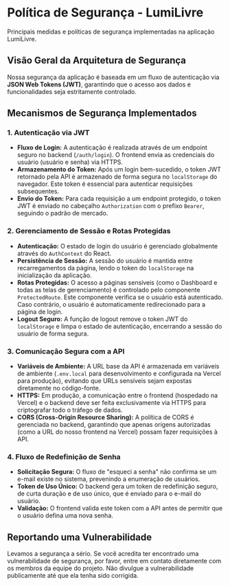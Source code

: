 # Política de Segurança - LumiLivre 

Principais medidas e políticas de segurança implementadas na aplicação LumiLivre.

## Visão Geral da Arquitetura de Segurança

Nossa segurança da aplicação é baseada em um fluxo de autenticação via **JSON Web Tokens (JWT)**, garantindo que o acesso aos dados e funcionalidades seja estritamente controlado.

## Mecanismos de Segurança Implementados

### 1. Autenticação via JWT

- **Fluxo de Login:** A autenticação é realizada através de um endpoint seguro no backend (`/auth/login`). O frontend envia as credenciais do usuário (usuário e senha) via HTTPS.
- **Armazenamento do Token:** Após um login bem-sucedido, o token JWT retornado pela API é armazenado de forma segura no `localStorage` do navegador. Este token é essencial para autenticar requisições subsequentes.
- **Envio do Token:** Para cada requisição a um endpoint protegido, o token JWT é enviado no cabeçalho `Authorization` com o prefixo `Bearer`, seguindo o padrão de mercado.

### 2. Gerenciamento de Sessão e Rotas Protegidas

- **Autenticação:** O estado de login do usuário é gerenciado globalmente através do `AuthContext` do React.
- **Persistência de Sessão:** A sessão do usuário é mantida entre recarregamentos da página, lendo o token do `localStorage` na inicialização da aplicação.
- **Rotas Protegidas:** O acesso a páginas sensíveis (como o Dashboard e todas as telas de gerenciamento) é controlado pelo componente `ProtectedRoute`. Este componente verifica se o usuário está autenticado. Caso contrário, o usuário é automaticamente redirecionado para a página de login.
- **Logout Seguro:** A função de logout remove o token JWT do `localStorage` e limpa o estado de autenticação, encerrando a sessão do usuário de forma segura.

### 3. Comunicação Segura com a API

- **Variáveis de Ambiente:** A URL base da API é armazenada em variáveis de ambiente (`.env.local` para desenvolvimento e configurada na Vercel para produção), evitando que URLs sensíveis sejam expostas diretamente no código-fonte.
- **HTTPS:** Em produção, a comunicação entre o frontend (hospedado na Vercel) e o backend deve ser feita exclusivamente via HTTPS para criptografar todo o tráfego de dados.
- **CORS (Cross-Origin Resource Sharing):** A política de CORS é gerenciada no backend, garantindo que apenas origens autorizadas (como a URL do nosso frontend na Vercel) possam fazer requisições à API.

### 4. Fluxo de Redefinição de Senha

- **Solicitação Segura:** O fluxo de "esqueci a senha" não confirma se um e-mail existe no sistema, prevenindo a enumeração de usuários.
- **Token de Uso Único:** O backend gera um token de redefinição seguro, de curta duração e de uso único, que é enviado para o e-mail do usuário.
- **Validação:** O frontend valida este token com a API antes de permitir que o usuário defina uma nova senha.

## Reportando uma Vulnerabilidade

Levamos a segurança a sério. Se você acredita ter encontrado uma vulnerabilidade de segurança, por favor, entre em contato diretamente com os membros da equipe do projeto. Não divulgue a vulnerabilidade publicamente até que ela tenha sido corrigida.